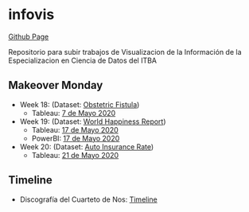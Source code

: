 # infovis
[Github Page](https://sebiglesias.com.ar/infovis/)


Repositorio para subir trabajos de Visualizacion de la Información de la Especializacion en Ciencia de Datos del ITBA

## Makeover Monday

- Week 18: (Dataset: [Obstetric Fistula](https://data.world/makeovermonday/2020w18/workspace/file?filename=Core_data_VGE.xls))
  - Tableau: [7 de Mayo 2020](makeover/2020w18/tableau/20200507-Obstetric.html) 
- Week 19: (Dataset: [World Happiness Report](https://data.world/makeovermonday/2020w19-world-happiness-report-2020))
  - Tableau: [17 de Mayo 2020](makeover/2020w19/tableau/20200517-Happiness.html)
  - PowerBI: [17 de Mayo 2020](makeover/2020w19/powerbi/20200517-Happiness.html)
- Week 20: (Dataset: [Auto Insurance Rate](https://data.world/makeovermonday/2020w20))
  - Tableau: [21 de Mayo 2020](makeover/2020w20/tableau/2020w20-Car.html)

## Timeline 

- Discografía del Cuarteto de Nos: [Timeline](timeline/cuarteto/discografia.html)
